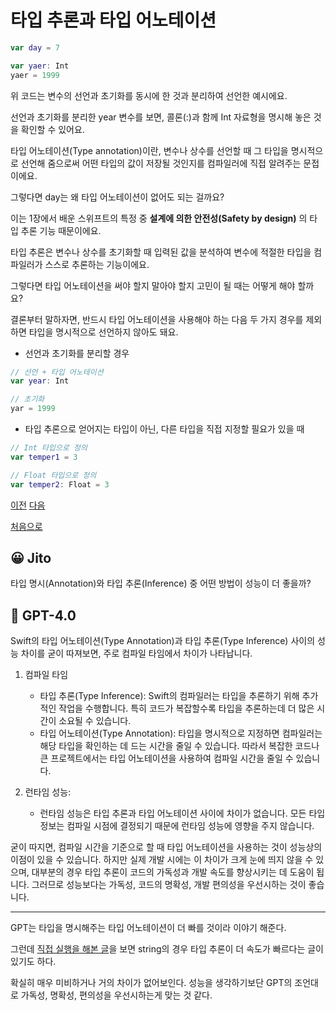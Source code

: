 # 타입 추론과 타입 어노테이션

```swift
var day = 7

var yaer: Int
yaer = 1999
```

위 코드는 변수의 선언과 초기화를 동시에 한 것과 분리하여 선언한 예시에요.

선언과 초기화를 분리한 year 변수를 보면, 콜론(:)과 함께 Int 자료형을 명시해 놓은 것을 확인할 수 있어요.

타입 어노테이션(Type annotation)이란, 변수나 상수를 선언할 때 그 타입을 명시적으로 선언해 줌으로써 어떤 타입의 값이 저장될 것인지를 컴파일러에 직접 알려주는 문접이에요.

그렇다면 day는 왜 타입 어노테이션이 없어도 되는 걸까요?

이는 1장에서 배운 스위프트의 특정 중 **설계에 의한 안전성(Safety by design)** 의 타입 추론 기능 때문이에요.

타입 추론은 변수나 상수를 초기화할 때 입력된 값을 분석하여 변수에 적절한 타입을 컴파일러가 스스로 추론하는 기능이에요.

그렇다면 타입 어노테이션을 써야 할지 말아야 할지 고민이 될 때는 어떻게 해야 할까요?

결론부터 말하자면, 반드시 타입 어노테이션을 사용해야 하는 다음 두 가지 경우를 제외하면 타입을 명시적으로 선언하지 않아도 돼요.

- 선언과 초기화를 분리할 경우

```swift
// 선언 + 타입 어노테이션
var year: Int

// 초기화
yar = 1999
```

- 타입 추론으로 얻어지는 타입이 아닌, 다른 타입을 직접 지정할 필요가 있을 때

```swift
// Int 타입으로 정의
var temper1 = 3

// Float 타입으로 정의
var temper2: Float = 3
```

[이전](https://github.com/MojitoBar/iOS-DeepDive/blob/main/%EA%BC%BC%EA%BC%BC%ED%95%9C_%EC%9E%AC%EC%9D%80%EC%94%A8%EC%9D%98_Swift_%EB%AC%B8%EB%B2%95%ED%8E%B8/3.3.1.md)
[다음](https://github.com/MojitoBar/iOS-DeepDive/blob/main/%EA%BC%BC%EA%BC%BC%ED%95%9C_%EC%9E%AC%EC%9D%80%EC%94%A8%EC%9D%98_Swift_%EB%AC%B8%EB%B2%95%ED%8E%B8/3.3.3.md)

[처음으로](https://github.com/MojitoBar/iOS-DeepDive/blob/main/%EA%BC%BC%EA%BC%BC%ED%95%9C_%EC%9E%AC%EC%9D%80%EC%94%A8%EC%9D%98_Swift_%EB%AC%B8%EB%B2%95%ED%8E%B8/README.md)

## 😀 Jito

타입 명시(Annotation)와 타입 추론(Inference) 중 어떤 방법이 성능이 더 좋을까?

## 🤖 GPT-4.0

Swift의 타입 어노테이션(Type Annotation)과 타입 추론(Type Inference) 사이의 성능 차이를 굳이 따져보면, 주로 컴파일 타임에서 차이가 나타납니다.

1. 컴파일 타임

   - 타입 추론(Type Inference): Swift의 컴파일러는 타입을 추론하기 위해 추가적인 작업을 수행합니다. 특히 코드가 복잡할수록 타입을 추론하는데 더 많은 시간이 소요될 수 있습니다.
   - 타입 어노테이션(Type Annotation): 타입을 명시적으로 지정하면 컴파일러는 해당 타입을 확인하는 데 드는 시간을 줄일 수 있습니다. 따라서 복잡한 코드나 큰 프로젝트에서는 타입 어노테이션을 사용하여 컴파일 시간을 줄일 수 있습니다.

2. 런타임 성능:
   - 런타임 성능은 타입 추론과 타입 어노테이션 사이에 차이가 없습니다. 모든 타입 정보는 컴파일 시점에 결정되기 때문에 런타임 성능에 영향을 주지 않습니다.

굳이 따지면, 컴파일 시간을 기준으로 할 때 타입 어노테이션을 사용하는 것이 성능상의 이점이 있을 수 있습니다. 하지만 실제 개발 시에는 이 차이가 크게 눈에 띄지 않을 수 있으며, 대부분의 경우 타입 추론이 코드의 가독성과 개발 속도를 향상시키는 데 도움이 됩니다. 그러므로 성능보다는 가독성, 코드의 명확성, 개발 편의성을 우선시하는 것이 좋습니다.

---

GPT는 타입을 명시해주는 타입 어노테이션이 더 빠를 것이라 이야기 해준다.

그런데 [직접 실행을 해본 글](https://forums.swift.org/t/regarding-swift-type-inference-compile-time-performance/49748)을 보면 string의 경우 타입 추론이 더 속도가 빠르다는 글이 있기도 하다.

확실히 매우 미비하거나 거의 차이가 없어보인다. 성능을 생각하기보단 GPT의 조언대로 가독성, 명확성, 편의성을 우선시하는게 맞는 것 같다.
